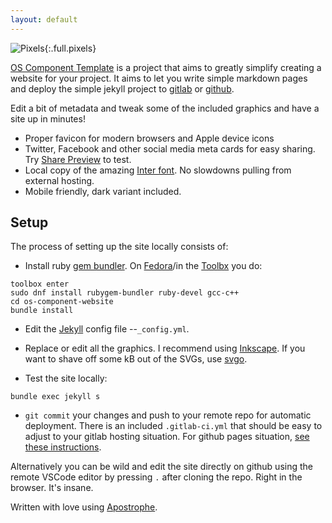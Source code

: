 ```yaml
---
layout: default
---
```

![Pixels](assets/splash.png){:.full.pixels}


[OS Component Template](https://github.com/jimmac/os-component-website) is a project that aims to greatly simplify creating a  website for your project. It aims to let you write simple markdown pages and deploy the simple jekyll project to [gitlab](https://gitlab.org) or [github](https://github.com).
 
Edit a bit of metadata and tweak some of the included graphics and have a site up in minutes!


- Proper favicon for modern browsers and Apple device icons
- Twitter, Facebook and other social media meta cards for easy sharing. Try [Share Preview](https://flathub.org/apps/details/com.rafaelmardojai.SharePreview) to test.
- Local copy of the amazing [Inter font](https://rsms.me/inter/). No slowdowns pulling from external hosting.
- Mobile friendly, dark variant included.


## Setup

The process of setting up the site locally consists of:

- Install ruby [gem bundler](https://bundler.io/). On [Fedora](https://getfedora.org/)/in the [Toolbx](https://containertoolbx.org) you do:

```
toolbox enter
sudo dnf install rubygem-bundler ruby-devel gcc-c++
cd os-component-website
bundle install
```

- Edit the [Jekyll](https://jekyllrb.com/) config file --`_config.yml`.
- Replace or edit all the graphics. I recommend using [Inkscape](https://inkscape.org). If you want to shave off some kB out of the SVGs, use [svgo](https://github.com/svg/svgo).

- Test the site locally:
```
bundle exec jekyll s
```

- `git commit` your changes and push to your remote repo for automatic deployment. There is an included `.gitlab-ci.yml` that should be easy to adjust to your gitlab hosting situation. For github pages situation, [see these instructions](https://pages.github.com/). 

Alternatively you can be wild and edit the site directly on github using the remote VSCode editor by pressing `.` after cloning the repo. Right in the browser. It's insane.

Written with love using [Apostrophe](https://flathub.org/apps/details/org.gnome.gitlab.somas.Apostrophe).